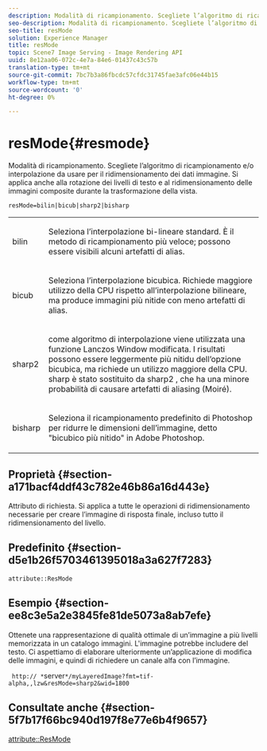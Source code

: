 ```yaml
---
description: Modalità di ricampionamento. Scegliete l’algoritmo di ricampionamento e/o interpolazione da usare per il ridimensionamento dei dati immagine. Si applica anche alla rotazione dei livelli di testo e al ridimensionamento delle immagini composite durante la trasformazione della vista.
seo-description: Modalità di ricampionamento. Scegliete l’algoritmo di ricampionamento e/o interpolazione da usare per il ridimensionamento dei dati immagine. Si applica anche alla rotazione dei livelli di testo e al ridimensionamento delle immagini composite durante la trasformazione della vista.
seo-title: resMode
solution: Experience Manager
title: resMode
topic: Scene7 Image Serving - Image Rendering API
uuid: 8e12aa06-072c-4e7a-84e6-01437c43c57b
translation-type: tm+mt
source-git-commit: 7bc7b3a86fbcdc57cfdc31745fae3afc06e44b15
workflow-type: tm+mt
source-wordcount: '0'
ht-degree: 0%

---
```



# resMode{#resmode}

Modalità di ricampionamento. Scegliete l’algoritmo di ricampionamento e/o interpolazione da usare per il ridimensionamento dei dati immagine. Si applica anche alla rotazione dei livelli di testo e al ridimensionamento delle immagini composite durante la trasformazione della vista.

`resMode=bilin|bicub|sharp2|bisharp`

<table id="table_FD658AC521E24EB9ADBB87F98549BC3B"> 
 <tbody> 
  <tr> 
   <td colname="col1"> <p> <span class="codeph"> bilin  </span> </p> </td> 
   <td colname="col2"> <p>Seleziona l’interpolazione bi-lineare standard. È il metodo di ricampionamento più veloce; possono essere visibili alcuni artefatti di alias. </p> </td> 
  </tr> 
  <tr> 
   <td colname="col1"> <p> <span class="codeph"> bicub  </span> </p> </td> 
   <td colname="col2"> <p>Seleziona l’interpolazione bicubica. Richiede maggiore utilizzo della CPU rispetto all’interpolazione bilineare, ma produce immagini più nitide con meno artefatti di alias. </p> </td> 
  </tr> 
  <tr> 
   <td colname="col1"> <p> <span class="codeph"> sharp2  </span> </p> </td> 
   <td colname="col2"> <p>come algoritmo di interpolazione viene utilizzata una funzione Lanczos Window modificata. I risultati possono essere leggermente più nitidu dell’opzione bicubica, ma richiede un utilizzo maggiore della CPU. <span class="codeph"> sharp  </span> è stato sostituito da  <span class="codeph"> sharp2  </span>, che ha una minore probabilità di causare artefatti di aliasing (Moiré). </p> </td> 
  </tr> 
  <tr> 
   <td colname="col1"> <p> <span class="codeph"> bisharp  </span> </p> </td> 
   <td colname="col2"> <p>Seleziona il ricampionamento predefinito di Photoshop per ridurre le dimensioni dell’immagine, detto "bicubico più nitido" in  Adobe Photoshop. </p> </td> 
  </tr> 
 </tbody> 
</table>

## Proprietà {#section-a171bacf4ddf43c782e46b86a16d443e}

Attributo di richiesta. Si applica a tutte le operazioni di ridimensionamento necessarie per creare l’immagine di risposta finale, incluso tutto il ridimensionamento del livello.

## Predefinito {#section-d5e1b26f5703461395018a3a627f7283}

`attribute::ResMode`

## Esempio {#section-ee8c3e5a2e3845fe81de5073a8ab7efe}

Ottenete una rappresentazione di qualità ottimale di un’immagine a più livelli memorizzata in un catalogo immagini. L&#39;immagine potrebbe includere del testo. Ci aspettiamo di elaborare ulteriormente un’applicazione di modifica delle immagini, e quindi di richiedere un canale alfa con l’immagine.

` http:// *`server`*/myLayeredImage?fmt=tif-alpha,,lzw&resMode=sharp2&wid=1800`

## Consultate anche {#section-5f7b17f66bc940d197f8e77e6b4f9657}

[attribute::ResMode](../../../../../is-api/image-catalog/image-serving-api-ref/c-image-catalog-reference/c-attributes-reference/r-is-cat-resmode.md#reference-609095ef568743a086f28d87c54dafa2)
